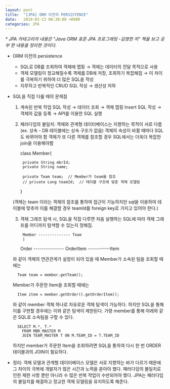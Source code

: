 ```yaml
---
layout: post
title:  "[JPA] ORM 이전의 PERSISTENCE"
date:   2019-03-13 00:30:00 +0900
categories: JPA
---
```

_* JPA 카테고리의 내용은 "Java ORM 표준 JPA 프로그래밍 -김영한 저" 책을 보고 공부 한 내용을 정리한 것이다._

- ORM 이전의 persistence
    - SQL로 DB를 조회하여 객체에 맵핑 → 객체는 데이터의 전달 목적으로 사용
    - 객체 모델링이 정교해질수록 객체를 DB에 저장, 조회하기 복잡해짐 → 이 차이를 극복하기 위하여 더 많은 SQL을 작성
    - 지루하고 반복적인 CRUD SQL 작성 → 생산성 저하
- SQL을 직접 다룰 때의 문제점
    1. 계속된 반복 작업
    SQL 작성 → 데이터 조회 → 객체 맵핑
    Insert SQL 작성 → 객체의 값을 등록 → API를 이용한 SQL 실행
    2. 패러다임의 불일치: 객체와 관계형 데이터베이스는 지향하는 목적이 서로 다름(ex. 상속 - DB 테이블에는 상속 구조가 없음)
    객체의 속성이 바뀔 때마다 SQL도 바뀌어야 함
    객체가 또 다른 객체를 참조할 경우 SQL에서는 더욱더 복잡한 join을 이용해야함

        class Member{
        	
        	private String mbrId;
        	private String name;
        
        	private Team team;  // Member가 team을 참조
        	// private Long teamId;  // 테이블 구조에 맞춘 객체 모델링
        	
        }

    (객체는 team 이라는 객체의 참조를 통하여 접근이 가능하지만 sql을 이용하여 테이블에 맞추어 이를 해결할 경우 teamId를 foreign key로 가지고 있어야 한다.)

    3. 객체 그래프 탐색 시, SQL을 직접 다루면 처음 실행하는 SQL에 따라 객체 그래프를 어디까지 탐색할 수 있는지 정해짐. 

        	Member -------------- Team 
            |
          Order --------------- OrderItem -----------Item
        

    와 같이 객체의 연관관계가 설정이 되어 있을 때 Member가 소속된 팀을 조회할 때에는 

        Team team = member.getTeam();

    Member가 주문한 Item을 조회할 때에는

        Item item = member.getOrder().getOrderItem();

    와 같이 member 객체 하나로 자유로운 객체 탐색이 가능하다. 하지만 SQL을 통해 이를 구현할 경우에는 이와 같은 탐색이 제한된다. 가령 member를 통해 아래와 같은 SQL로 소속팀을 구할 수 있다.  

        SELECT M.*, T.*
          FROM MBR_MASTER M
          JOIN TEAM_MASTER T ON M.TEAM_ID = T.TEAM_ID

    하지만 member가 주문한 Item을 조회하려면 SQL을 통하여 다시 한 번 ORDER 테이블과의 JOIN이 필요하다.

- 정리: 객체 모델과 관계형 데이터베이스 모델은 서로 지향하는 바가 다르기 때문에 그 차이의 극복에 개발자가 많은 시간과 노력을 쏟아야 했다. 패러다임의 불일치로 인한 제한 사항 뿐만 아니라 수 많은 반복 작업이 수반되어야 했다. JPA는 패러다임의 불일치를 해결하고 정교한 객체 모델링을 유지하도록 해준다.